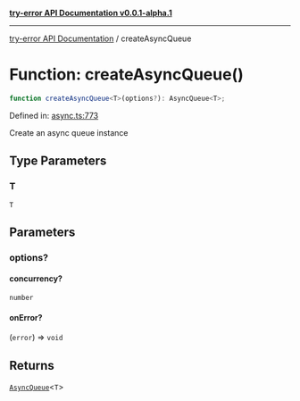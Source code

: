 [**try-error API Documentation v0.0.1-alpha.1**](../index.md)

***

[try-error API Documentation](../index.md) / createAsyncQueue

# Function: createAsyncQueue()

```ts
function createAsyncQueue<T>(options?): AsyncQueue<T>;
```

Defined in: [async.ts:773](https://github.com/oconnorjohnson/try-error/blob/e3ae0308069a4fba073f4543d527ad76373db795/src/async.ts#L773)

Create an async queue instance

## Type Parameters

### T

`T`

## Parameters

### options?

#### concurrency?

`number`

#### onError?

(`error`) => `void`

## Returns

[`AsyncQueue`](../classes/AsyncQueue.md)\<`T`\>
